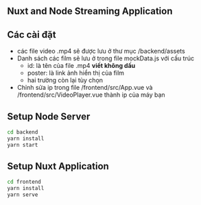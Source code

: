 ## Nuxt and Node Streaming Application

## Các cài đặt
* các file video .mp4 sẽ được lưu ở thư mục /backend/assets
* Danh sách các film sẽ lưu ở trong file mockData.js với cấu trúc
    * id: là tên của file .mp4 **viết không dấu**
    * poster: là link ảnh hiển thị của film
    * hai trường còn lại tùy chọn
* Chỉnh sửa ip trong file /frontend/src/App.vue và /frontend/src/VideoPlayer.vue thành ip của máy bạn
## Setup Node Server
``` bash
cd backend
yarn install
yarn start
```

## Setup Nuxt Application
``` bash
cd frontend
yarn install
yarn serve
```

